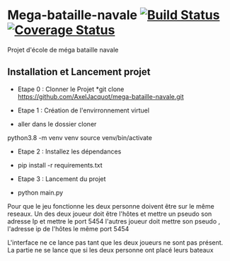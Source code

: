 # Mega-bataille-navale  [![Build Status](https://travis-ci.com/AxelJacquot/mega-bataille-navale.svg?branch=master)](https://travis-ci.com/AxelJacquot/mega-bataille-navale) [![Coverage Status](https://coveralls.io/repos/github/AxelJacquot/mega-bataille-navale/badge.svg?branch=master)](https://coveralls.io/github/AxelJacquot/mega-bataille-navale?branch=master)

Projet d'école de méga bataille navale

## Installation et Lancement projet

* Etape 0 : Clonner le Projet
 *git clone https://github.com/AxelJacquot/mega-bataille-navale.git


* Etape 1 : Création de l'envirronnement virtuel
 * aller dans le dossier cloner

python3.8 -m venv venv
source venv/bin/activate

* Etape 2 : Installez les dépendances
 * pip install -r requirements.txt

* Etape 3 : Lancement du projet

 * python main.py


Pour que le jeu fonctionne les deux personne doivent être sur le même reseaux.
Un des deux joueur doit être l'hôtes et mettre un pseudo son adresse Ip et mettre le port 5454
l'autres joueur doit mettre son pseudo , l'adresse ip de l'hôtes le même port 5454

L'interface ne ce lance pas tant que les deux joueurs ne sont pas présent. 
La partie ne se lance que si les deux personne ont placé leurs bateaux

